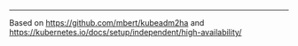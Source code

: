 ---

Based on https://github.com/mbert/kubeadm2ha and https://kubernetes.io/docs/setup/independent/high-availability/